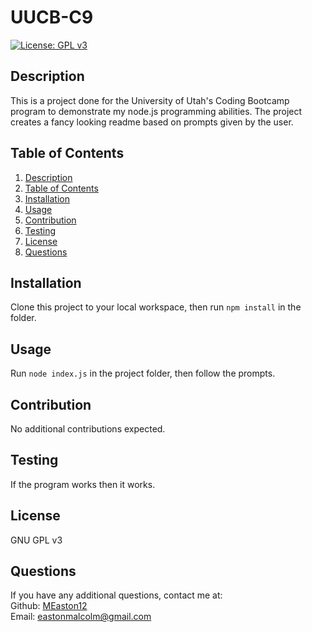 # UUCB-C9

[![License: GPL v3](https://img.shields.io/badge/License-GPLv3-blue.svg)](https://www.gnu.org/licenses/gpl-3.0)

## Description
This is a project done for the University of Utah's Coding Bootcamp program to demonstrate my node.js programming abilities.  The project creates a fancy looking readme based on prompts given by the user.

## Table of Contents
1. [Description](#description)
2. [Table of Contents](#table-of-contents)
3. [Installation](#installation)
4. [Usage](#usage)
5. [Contribution](#contribution)
6. [Testing](#testing)
7. [License](#license)
8. [Questions](#questions)

## Installation
Clone this project to your local workspace, then run `npm install` in the folder.

## Usage
Run `node index.js` in the project folder, then follow the prompts.

## Contribution
No additional contributions expected.

## Testing
If the program works then it works.

## License
GNU GPL v3

## Questions
If you have any additional questions, contact me at:  
Github: [MEaston12](https://github.com/MEaston12)  
Email: eastonmalcolm@gmail.com
